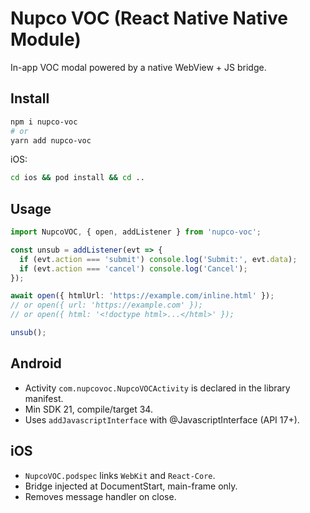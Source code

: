 # Nupco VOC (React Native Native Module)

In-app VOC modal powered by a native WebView + JS bridge.

## Install

```bash
npm i nupco-voc
# or
yarn add nupco-voc
```

iOS:
```bash
cd ios && pod install && cd ..
```

## Usage

```ts
import NupcoVOC, { open, addListener } from 'nupco-voc';

const unsub = addListener(evt => {
  if (evt.action === 'submit') console.log('Submit:', evt.data);
  if (evt.action === 'cancel') console.log('Cancel');
});

await open({ htmlUrl: 'https://example.com/inline.html' });
// or open({ url: 'https://example.com' });
// or open({ html: '<!doctype html>...</html>' });

unsub();
```

## Android
- Activity `com.nupcovoc.NupcoVOCActivity` is declared in the library manifest.
- Min SDK 21, compile/target 34.
- Uses `addJavascriptInterface` with @JavascriptInterface (API 17+).

## iOS
- `NupcoVOC.podspec` links `WebKit` and `React-Core`.
- Bridge injected at DocumentStart, main-frame only.
- Removes message handler on close.
